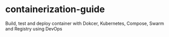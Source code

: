 # containerization-guide
Build, test and deploy container with Dokcer, Kubernetes, Compose, Swarm and Registry using DevOps
